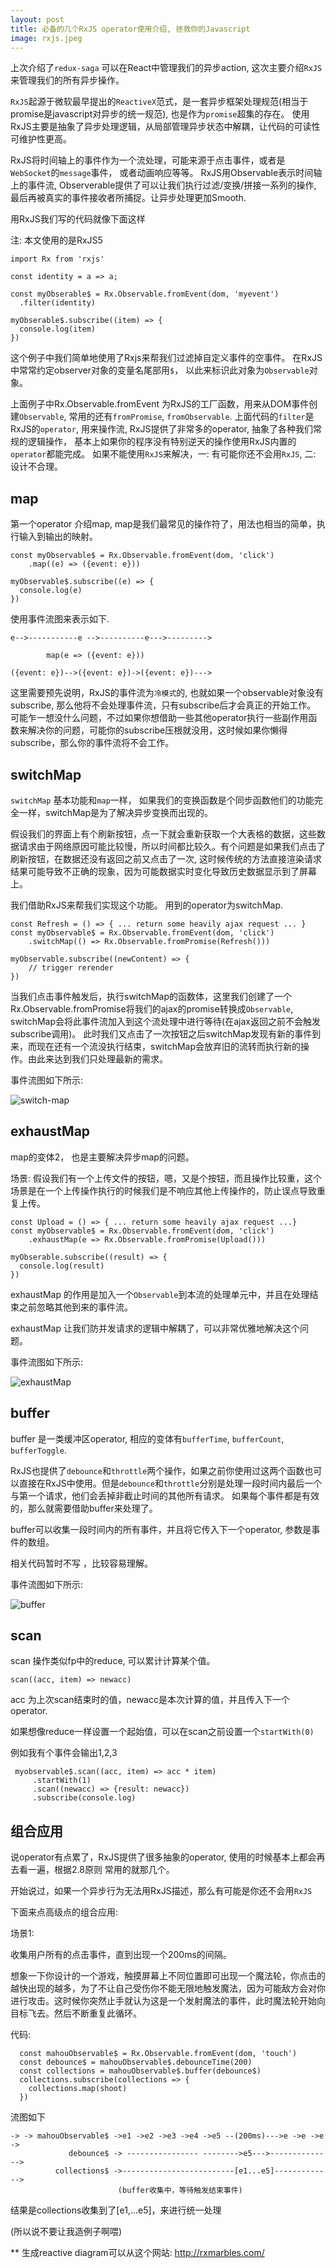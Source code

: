 ```yaml
---
layout: post
title: 必备的几个RxJS operator使用介绍, 拯救你的Javascript
image: rxjs.jpeg
---
```


上次介绍了`redux-saga` 可以在React中管理我们的异步action, 这次主要介绍`RxJS`来管理我们的所有异步操作。

`RxJS`起源于微软最早提出的`ReactiveX`范式，是一套异步框架处理规范(相当于promise是javascript对异步的统一规范), 也是作为`promise`超集的存在。 使用RxJS主要是抽象了异步处理逻辑，从局部管理异步状态中解耦，让代码的可读性可维护性更高。

RxJS将时间轴上的事件作为一个流处理，可能来源于点击事件，或者是`WebSocket`的`message`事件， 或者动画响应等等。 RxJS用Observable表示时间轴上的事件流, Observerable提供了可以让我们执行过滤/变换/拼接一系列的操作, 最后再被真实的事件接收者所捕捉。让异步处理更加Smooth.

用RxJS我们写的代码就像下面这样

注: 本文使用的是RxJS5

~~~
import Rx from 'rxjs'

const identity = a => a;

const myObserable$ = Rx.Observable.fromEvent(dom, 'myevent')
  .filter(identity)

myObserable$.subscribe((item) => {
  console.log(item)
})
~~~

这个例子中我们简单地使用了Rxjs来帮我们过滤掉自定义事件的空事件。 在RxJS中常常约定observer对象的变量名尾部用`$`， 以此来标识此对象为`Observable`对象。

上面例子中Rx.Observable.fromEvent 为RxJS的工厂函数，用来从DOM事件创建`Observable`, 常用的还有`fromPromise`, `fromObservable`. 上面代码的`filter`是RxJS的`operator`, 用来操作流, RxJS提供了非常多的operator, 抽象了各种我们常规的逻辑操作， 基本上如果你的程序没有特别逆天的操作使用RxJS内置的`operator`都能完成。 如果不能使用`RxJS`来解决，一: 有可能你还不会用`RxJS`, 二: 设计不合理。

## map

第一个operator 介绍map, map是我们最常见的操作符了，用法也相当的简单，执行输入到输出的映射。

~~~
const myObservable$ = Rx.Observable.fromEvent(dom, 'click')
    .map((e) => ({event: e}))

myObservable$.subscribe((e) => {
  console.log(e)
})
~~~

使用事件流图来表示如下.


~~~
e-->-----------e -->----------e--->--------->

        map(e => ({event: e}))

({event: e})-->({event: e})->({event: e})--->
~~~


这里需要预先说明，RxJS的事件流为`冷模式`的, 也就如果一个observable对象没有subscribe, 那么他将不会处理事件流，只有subscribe后才会真正的开始工作。 可能乍一想没什么问题，不过如果你想借助一些其他operator执行一些副作用函数来解决你的问题，可能你的subscribe压根就没用，这时候如果你懒得subscribe，那么你的事件流将不会工作。

## switchMap

`switchMap` 基本功能和`map`一样， 如果我们的变换函数是个同步函数他们的功能完全一样，switchMap是为了解决异步变换而出现的。

假设我们的界面上有个刷新按钮，点一下就会重新获取一个大表格的数据，这些数据请求由于网络原因可能比较慢，所以时间都比较久。有个问题是如果我们点击了刷新按钮，在数据还没有返回之前又点击了一次, 这时候传统的方法直接渲染请求结果可能导致不正确的现象，因为可能数据实时变化导致历史数据显示到了屏幕上。

我们借助RxJS来帮我们实现这个功能。 用到的operator为switchMap.

~~~
const Refresh = () => { ... return some heavily ajax request ... }
const myObservable$ = Rx.Observable.fromEvent(dom, 'click')
    .switchMap(() => Rx.Observable.fromPromise(Refresh()))

myObservable.subscribe((newContent) => {
    // trigger rerender
})
~~~

当我们点击事件触发后，执行switchMap的函数体，这里我们创建了一个Rx.Observable.fromPromise将我们的ajax的promise转换成`Observable`, switchMap会将此事件流加入到这个流处理中进行等待(在ajax返回之前不会触发subscribe调用)。 此时我们又点击了一次按钮之后switchMap发现有新的事件到来，而现在还有一个流没执行结束，switchMap会放弃旧的流转而执行新的操作。由此来达到我们只处理最新的需求。

事件流图如下所示:

![switch-map]({{site.baseurl}}/content/images/switchMap.png)

## exhaustMap

map的变体2， 也是主要解决异步map的问题。

场景: 假设我们有一个上传文件的按钮，嗯，又是个按钮，而且操作比较重，这个场景是在一个上传操作执行的时候我们是不响应其他上传操作的，防止误点导致重复上传。

~~~
const Upload = () => { ... return some heavily ajax request ...}
const myObservable$ = Rx.Observable.fromEvent(dom, 'click')
    .exhaustMap(e => Rx.Observable.fromPromise(Upload()))

myObserable.subscribe((result) => {
  console.log(result)
})
~~~

exhaustMap 的作用是加入一个`Observable`到本流的处理单元中，并且在处理结束之前忽略其他到来的事件流。

exhaustMap 让我们防并发请求的逻辑中解耦了，可以非常优雅地解决这个问题。

事件流图如下所示:

![exhaustMap]({{site.baseurl}}/content/images/exhaustMap.png)

## buffer

buffer 是一类缓冲区operator, 相应的变体有`bufferTime`, `bufferCount`, `bufferToggle`.

RxJS也提供了`debounce`和`throttle`两个操作，如果之前你使用过这两个函数也可以直接在RxJS中使用。但是`debounce`和`throttle`分别是处理一段时间内最后一个与第一个请求，他们会丢掉非截止时间的其他所有请求。 如果每个事件都是有效的，那么就需要借助buffer来处理了。

buffer可以收集一段时间内的所有事件，并且将它传入下一个operator, 参数是事件的数组。

相关代码暂时不写 ，比较容易理解。

事件流图如下所示:

![buffer]({{site.baseurl}}/content/images/buffer.png)

## scan

scan 操作类似fp中的reduce, 可以累计计算某个值。

~~~
scan((acc, item) => newacc)
~~~

acc 为上次scan结束时的值，newacc是本次计算的值，并且传入下一个operator.

如果想像reduce一样设置一个起始值，可以在scan之前设置一个`startWith(0)`

例如我有个事件会输出1,2,3

~~~
 myobservable$.scan((acc, item) => acc * item)
     .startWith(1)
     .scan((newacc) => {result: newacc})
     .subscribe(console.log)
~~~

## 组合应用

说operator有点累了，RxJS提供了很多抽象的operator, 使用的时候基本上都会再去看一遍，根据2.8原则 常用的就那几个。

开始说过，如果一个异步行为无法用RxJS描述，那么有可能是你还不会用`RxJS`

下面来点高级点的组合应用:

场景1:

收集用户所有的点击事件，直到出现一个200ms的间隔。

想象一下你设计的一个游戏，触摸屏幕上不同位置即可出现一个魔法轮，你点击的越快出现的越多，为了不让自己受伤你不能无限地触发魔法，因为可能敌方会对你进行攻击。这时候你突然止手就认为这是一个发射魔法的事件，此时魔法轮开始向目标飞去。然后不断重复此循环。

代码:

~~~
  const mahouObservable$ = Rx.Observable.fromEvent(dom, 'touch')
  const debounce$ = mahouObservable$.debounceTime(200)
  const collections = mahouObservable$.buffer(debounce$)
  collections.subscribe(collections => {
    collections.map(shoot)
  })
~~~

流图如下
~~~
-> -> mahouObservable$ ->e1 ->e2 ->e3 ->e4 ->e5 --(200ms)--->e ->e ->e ->
             debounce$ -> ---------------- -------->e5--->-------------->
          collections$ ->-------------------------[e1...e5]------------->
                        (buffer收集中，等待触发结束事件)
~~~

结果是collections收集到了[e1,...e5]，来进行统一处理


(所以说不要让我造例子啊喂)

** 生成reactive diagram可以从这个网站: http://rxmarbles.com/
